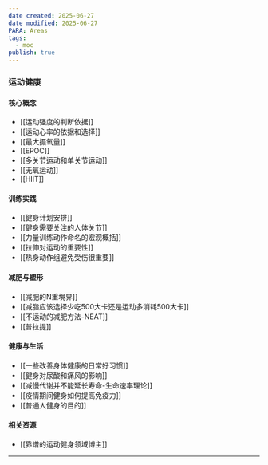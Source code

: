 ```yaml
---
date created: 2025-06-27
date modified: 2025-06-27
PARA: Areas
tags:
  - moc
publish: true
---
```


### 运动健康

#### 核心概念

- [[运动强度的判断依据]]
- [[运动心率的依据和选择]]
- [[最大摄氧量]]
- [[EPOC]]
- [[多关节运动和单关节运动]]
- [[无氧运动]]
- [[HIIT]]

#### 训练实践

- [[健身计划安排]]
- [[健身需要关注的人体关节]]
- [[力量训练动作命名的宏观概括]]
- [[拉伸对运动的重要性]]
- [[热身动作组避免受伤很重要]]

#### 减肥与塑形

- [[减肥的N重境界]]
- [[减脂应该选择少吃500大卡还是运动多消耗500大卡]]
- [[不运动的减肥方法-NEAT]]
- [[普拉提]]

#### 健康与生活

- [[一些改善身体健康的日常好习惯]]
- [[健身对尿酸和痛风的影响]]
- [[减慢代谢并不能延长寿命-生命速率理论]]
- [[疫情期间健身如何提高免疫力]]
- [[普通人健身的目的]]

#### 相关资源

- [[靠谱的运动健身领域博主]]

---
